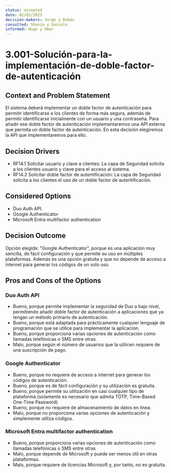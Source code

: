 ```yaml
---
status: accepted
date: 02/03/2025
decision-makers: Jorge y Rubén
consulted: Shania y Gonzalo
informed: Hugo y Omar
---
```


# 3.001-Solución-para-la-implementación-de-doble-factor-de-autenticación

## Context and Problem Statement

El sistema deberá implementar un doble factor de autenticación para permitir identificarse a los clientes de forma más segura, además de permitir identificarse inicialmente con un usuario y una contraseña. Para añadir ese doble factor de autenticación implementaremos una API externa que permita un doble factor de autenticación. En esta decisión elegiremos la API que implementaremos para ello.

## Decision Drivers

* RF14.1 Solicitar usuario y clave a clientes: La capa de Seguridad solicita a los clientes usuario y clave para el acceso al sistema.
* RF14.2 Solicitar doble factor de autentificación: La capa de Seguridad solicita a los clientes el uso de un doble factor de autentificación.

## Considered Options

* Duo Auth API.
* Google Authenticator
* Microsoft Entra multifactor authentication

## Decision Outcome

Opción elegida: "Google Authenticator", porque es una aplicación muy sencilla, de fácil configuración y que permite su uso en múltiples plataformas. Además es una opción gratuita y que no depende de acceso a internet para generar los códigos de un solo uso.

## Pros and Cons of the Options

### Duo Auth API

* Bueno, porque permite implementar la seguridad de Duo a bajo nivel, permitiendo añadir doble factor de autenticación a aplicaciones que ya tengan un método primario de autenticación.
* Bueno, porque está adaptada para prácticamente cualquier lenguaje de programación que se utilice para implementar la aplicación.
* Bueno, porque proporciona varias opciones de autenticación como llamadas telefónicas o SMS entre otras.
* Malo, porque según el número de usuarios que la utilicen requiere de una suscripción de pago.

### Google Authenticator

* Bueno, porque no requiere de acceso a internet para generar los códigos de autenticación.
* Bueno, porque es de fácil configuración y su utilización es gratuita.
* Bueno, porque permite su utilización en casi cualquier tipo de plataforma (solamente es necesario que admita TOTP, Time-Based One-Time Password)
* Bueno, porque no requiere de almacenamiento de datos en línea.
* Malo, porque no proporciona varias opciones de autenticación y simplemente utiliza códigos.

### Microsoft Entra multifactor authentication

* Bueno, porque proporciona varias opciones de autenticación como llamadas telefónicas o SMS entre otras
* Malo, porque depende de Microsoft y puede ser menos útil en otras plataformas.
* Malo, porque requiere de licencias Microsoft y, por tanto, no es gratuita.